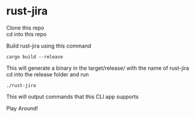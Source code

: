 # rust-jira

Clone this repo</br>
cd into this repo

Build rust-jira using this command
```
cargo build --release
```

This will generate a binary in the target/release/ with the name of rust-jira
cd into the release folder and run
```
./rust-jira
```

This will output commands that this CLI app supports

Play Around!
